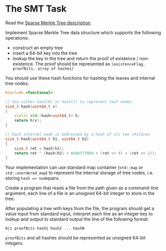 # The SMT Task

Read the [Sparse Merkle Tree description].

Implement Sparse Merkle Tree data structure which supports the following operations:
- construct an empty tree
- insert a 64-bit key into the tree
- lookup the key in the tree and return the proof of existence / non-existence. The proof should be represented as `(existenceFlag, proofBits, array of hashes)`

You should use these hash functions for hashing the leaves and internal tree nodes:

```cpp
#include <functional>

// Use either hash(0) or hash(1) to represent leaf nodes
size_t hash(uint64_t v)
{
    static std::hash<uint64_t> h;
    return h(v);
}

// Each internal node is addressed by a hash of its two children
size_t hash(uint64_t h1, uint64_t h2)
{
    size_t ret = hash(h1);
    return ret ^ (hash(h2) + 0x9e3779b9 + (ret << 6) + (ret >> 2));
}
```

Your implementation can use standard map container (`std::map` or `std::unordered_map`) to represent the internal storage of tree nodes, i.e. storing `hash => node`pairs. 

Create a program that reads a file from the path given as a command-line argument, each line of a file is an unsigned 64-bit integer to store in the tree.

After populating a tree with keys from the file, the program should get a value input from standard input, interpret each line as an integer key to lookup and output to standard output the line of the following format:

```
0|1 proofBits hash1 hash2 ... hashN
```

`proofBits` and all hashes should be represented as unsigned 64-bit integers.


[Sparse Merkle Tree description]: ./Sparse%20Merkle%20Tree.md
